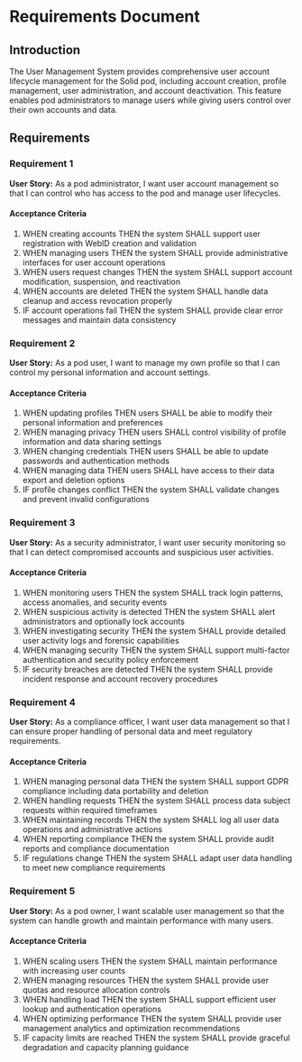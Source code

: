 # Requirements Document

## Introduction

The User Management System provides comprehensive user account lifecycle management for the Solid pod, including account creation, profile management, user administration, and account deactivation. This feature enables pod administrators to manage users while giving users control over their own accounts and data.

## Requirements

### Requirement 1

**User Story:** As a pod administrator, I want user account management so that I can control who has access to the pod and manage user lifecycles.

#### Acceptance Criteria

1. WHEN creating accounts THEN the system SHALL support user registration with WebID creation and validation
2. WHEN managing users THEN the system SHALL provide administrative interfaces for user account operations
3. WHEN users request changes THEN the system SHALL support account modification, suspension, and reactivation
4. WHEN accounts are deleted THEN the system SHALL handle data cleanup and access revocation properly
5. IF account operations fail THEN the system SHALL provide clear error messages and maintain data consistency

### Requirement 2

**User Story:** As a pod user, I want to manage my own profile so that I can control my personal information and account settings.

#### Acceptance Criteria

1. WHEN updating profiles THEN users SHALL be able to modify their personal information and preferences
2. WHEN managing privacy THEN users SHALL control visibility of profile information and data sharing settings
3. WHEN changing credentials THEN users SHALL be able to update passwords and authentication methods
4. WHEN managing data THEN users SHALL have access to their data export and deletion options
5. IF profile changes conflict THEN the system SHALL validate changes and prevent invalid configurations

### Requirement 3

**User Story:** As a security administrator, I want user security monitoring so that I can detect compromised accounts and suspicious user activities.

#### Acceptance Criteria

1. WHEN monitoring users THEN the system SHALL track login patterns, access anomalies, and security events
2. WHEN suspicious activity is detected THEN the system SHALL alert administrators and optionally lock accounts
3. WHEN investigating security THEN the system SHALL provide detailed user activity logs and forensic capabilities
4. WHEN managing security THEN the system SHALL support multi-factor authentication and security policy enforcement
5. IF security breaches are detected THEN the system SHALL provide incident response and account recovery procedures

### Requirement 4

**User Story:** As a compliance officer, I want user data management so that I can ensure proper handling of personal data and meet regulatory requirements.

#### Acceptance Criteria

1. WHEN managing personal data THEN the system SHALL support GDPR compliance including data portability and deletion
2. WHEN handling requests THEN the system SHALL process data subject requests within required timeframes
3. WHEN maintaining records THEN the system SHALL log all user data operations and administrative actions
4. WHEN reporting compliance THEN the system SHALL provide audit reports and compliance documentation
5. IF regulations change THEN the system SHALL adapt user data handling to meet new compliance requirements

### Requirement 5

**User Story:** As a pod owner, I want scalable user management so that the system can handle growth and maintain performance with many users.

#### Acceptance Criteria

1. WHEN scaling users THEN the system SHALL maintain performance with increasing user counts
2. WHEN managing resources THEN the system SHALL provide user quotas and resource allocation controls
3. WHEN handling load THEN the system SHALL support efficient user lookup and authentication operations
4. WHEN optimizing performance THEN the system SHALL provide user management analytics and optimization recommendations
5. IF capacity limits are reached THEN the system SHALL provide graceful degradation and capacity planning guidance